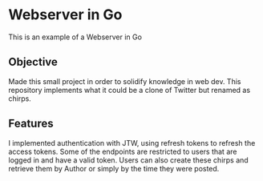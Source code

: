 # Webserver in Go

This is an example of a Webserver in Go

## Objective

Made this small project in order to solidify knowledge in web dev. 
This repository implements what it could be a clone of Twitter but renamed as chirps.

## Features

I implemented authentication with JTW, using refresh tokens to refresh the access tokens. 
Some of the endpoints are restricted to users that are logged in and have a valid token.
Users can also create these chirps and retrieve them by Author or simply by the time they were posted.


